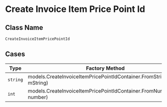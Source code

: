 
# Create Invoice Item Price Point Id

## Class Name

`CreateInvoiceItemPricePointId`

## Cases

| Type | Factory Method |
|  --- | --- |
| `string` | models.CreateInvoiceItemPricePointIdContainer.FromString(string mString) |
| `int` | models.CreateInvoiceItemPricePointIdContainer.FromNumber(int number) |

